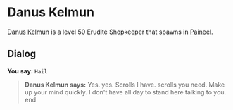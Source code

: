 # Danus Kelmun



[Danus Kelmun](/npc/75088) is a level 50 Erudite Shopkeeper that spawns in [Paineel](/zone/75).



## Dialog

**You say:** `Hail`



>**Danus Kelmun says:** Yes. yes.  Scrolls I have. scrolls you need.  Make up your mind quickly.  I don't have all day to stand here talking to you.
end





